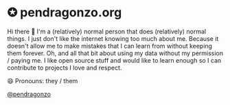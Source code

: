 # ✪ pendragonzo.org

Hi there 👋
I'm a (relatively) normal person that does (relatively) normal things. I just don't like the internet knowing too much about me. Because it doesn't allow me to make mistakes that I can learn from without keeping them forever. Oh, and all that bit about using my data without my permission / paying me. I like open source stuff and would like to learn enough so I can contribute to projects I love and respect.

😄 Pronouns: they / them

[@pendragonzo](https://twitter.com/pendragonzo)
